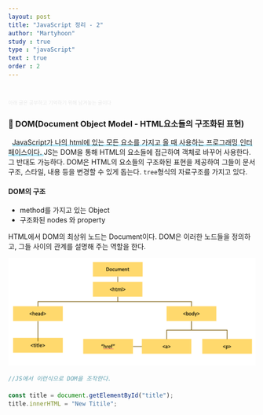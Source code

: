```yaml
---
layout: post
title: "JavaScript 정리 - 2"
author: "Martyhoon"
study : true
type : "javaScript"
text : true
order : 2
---
```


<br>

<p style="font-size : 10px; color : #e9e9e9" > 아래 글은 공부하고 기억하기 위해 남겨놓는 글이다 </p>

### &#128310; DOM(Document Object Model - HTML요소들의 구조화된 표현) 

&nbsp;&nbsp;<span style ="border-bottom : 3px soild #be4e7f8; box-shadow : inset 0 -4px 0 #b4e7f8;">JavaScript가 나의 html에 있는 모든 요소를 가지고 올 때 사용하는 프로그래밍 인터페이스이다. </span> JS는 DOM을 통해 HTML의 요소들에 접근하여 객체로 바꾸어 사용한다. 그 반대도 가능하다. DOM은 HTML의 요소들의 구조화된 표현을 제공하여 그들이 문서 구조, 스타일, 내용 등을 변경할 수 있게 돕는다. `tree`형식의 자료구조를 가지고 있다. 

#### DOM의 구조 

* method를 가지고 있는 Object
* 구조화된 nodes 와 property

HTML에서 DOM의 최상위 노드는 Document이다. DOM은 이러한 노드들을 정의하고, 그들 사이의 관계를 설명해 주는 역할을 한다.

![DOM](/study/2020-JS-summary2/img/DOM.png)

```js
//JS에서 이런식으로 DOM을 조작한다.

const title = document.getElementById("title");
title.innerHTML = "New Titile";

```

<br>
